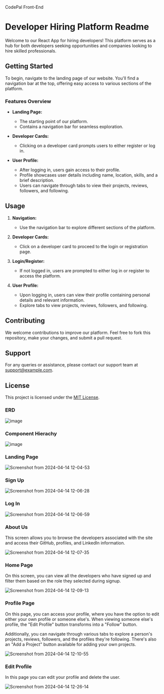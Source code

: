 CodePal Front-End

# Developer Hiring Platform Readme

Welcome to our React App for hiring developers! This platform serves as a hub for both developers seeking opportunities and companies looking to hire skilled professionals.

## Getting Started

To begin, navigate to the landing page of our website. You'll find a navigation bar at the top, offering easy access to various sections of the platform.

### Features Overview

- **Landing Page:** 
  - The starting point of our platform.
  - Contains a navigation bar for seamless exploration.

- **Developer Cards:**
  - Clicking on a developer card prompts users to either register or log in.

- **User Profile:**
  - After logging in, users gain access to their profile.
  - Profile showcases user details including name, location, skills, and a brief description.
  - Users can navigate through tabs to view their projects, reviews, followers, and following.

## Usage

1. **Navigation:**
   - Use the navigation bar to explore different sections of the platform.

2. **Developer Cards:**
   - Click on a developer card to proceed to the login or registration page.

3. **Login/Register:**
   - If not logged in, users are prompted to either log in or register to access the platform.

4. **User Profile:**
   - Upon logging in, users can view their profile containing personal details and relevant information.
   - Explore tabs to view projects, reviews, followers, and following.

## Contributing

We welcome contributions to improve our platform. Feel free to fork this repository, make your changes, and submit a pull request.

## Support

For any queries or assistance, please contact our support team at [support@example.com](mailto:support@example.com).

## License

This project is licensed under the [MIT License](LICENSE).


### ERD

![image](https://github.com/zackcinal/codepal-frontend/assets/90149052/7b309b2c-188c-4423-b43e-45a662e70f64)




### Component Hierachy 

![image](https://github.com/zackcinal/codepal-frontend/assets/90149052/3ee76456-65ed-425e-9493-6b8ad1eb7743)


### Landing Page

![Screenshot from 2024-04-14 12-04-53](https://github.com/zackcinal/codepal-frontend/assets/90149052/11b2793d-73c1-45d6-b924-c9fb2dfbe004)

### Sign Up

![Screenshot from 2024-04-14 12-06-28](https://github.com/zackcinal/codepal-frontend/assets/90149052/5526142e-ab18-4b96-8a7c-978c287db403)

### Log In

![Screenshot from 2024-04-14 12-06-59](https://github.com/zackcinal/codepal-frontend/assets/90149052/c4e860f7-36af-458c-b61f-ff994b8dc55e)


### About Us

This screen allows you to browse the developers associated with the site and access their GitHub, profiles, and LinkedIn information.

![Screenshot from 2024-04-14 12-07-35](https://github.com/zackcinal/codepal-frontend/assets/90149052/ce4e7f7b-0c4c-48fd-847e-cbdd0ee0c60b)


### Home Page 

On this screen, you can view all the developers who have signed up and filter them based on the role they selected during signup.

![Screenshot from 2024-04-14 12-09-13](https://github.com/zackcinal/codepal-frontend/assets/90149052/88bea752-9751-4da7-b8d0-55a326de1056)


### Profile Page 

On this page, you can access your profile, where you have the option to edit either your own profile or someone else's. When viewing someone else's profile, the "Edit Profile" button transforms into a "Follow" button.

Additionally, you can navigate through various tabs to explore a person's projects, reviews, followers, and the profiles they're following. There's also an "Add a Project" button available for adding your own projects.

![Screenshot from 2024-04-14 12-10-55](https://github.com/zackcinal/codepal-frontend/assets/90149052/e47af5ef-d379-4ce0-9105-a5c7339d5ffb)


### Edit Profile 

In this page you can edit your profile and delete the user. 

![Screenshot from 2024-04-14 12-26-14](https://github.com/zackcinal/codepal-frontend/assets/90149052/4ce121f3-ddb3-4412-a0fa-15b0d1299d73)









